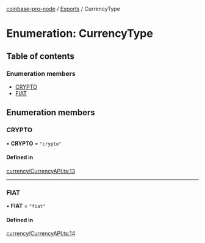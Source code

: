 [coinbase-pro-node](../README.md) / [Exports](../modules.md) / CurrencyType

# Enumeration: CurrencyType

## Table of contents

### Enumeration members

- [CRYPTO](CurrencyType.md#crypto)
- [FIAT](CurrencyType.md#fiat)

## Enumeration members

### CRYPTO

• **CRYPTO** = `"crypto"`

#### Defined in

[currency/CurrencyAPI.ts:13](https://github.com/bennycode/coinbase-pro-node/blob/9734468/src/currency/CurrencyAPI.ts#L13)

___

### FIAT

• **FIAT** = `"fiat"`

#### Defined in

[currency/CurrencyAPI.ts:14](https://github.com/bennycode/coinbase-pro-node/blob/9734468/src/currency/CurrencyAPI.ts#L14)

